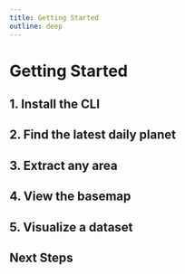 ```yaml
---
title: Getting Started
outline: deep
---
```


# Getting Started

## 1. Install the CLI

## 2. Find the latest daily planet

## 3. Extract any area

## 4. View the basemap

## 5. Visualize a dataset

## Next Steps